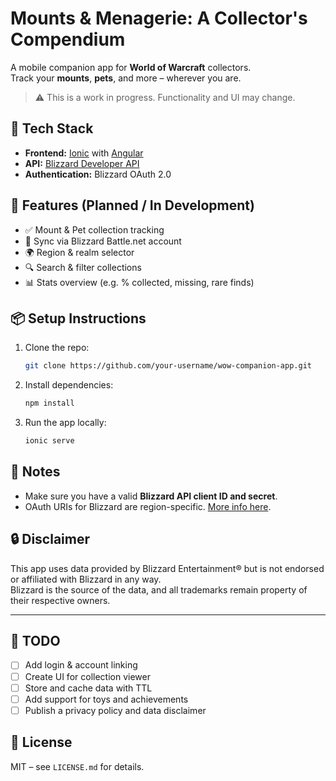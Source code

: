 # Mounts & Menagerie: A Collector's Compendium

A mobile companion app for **World of Warcraft** collectors.  
Track your **mounts**, **pets**, and more – wherever you are.

> ⚠️ This is a work in progress. Functionality and UI may change.

## 🔧 Tech Stack

- **Frontend:** [Ionic](https://ionicframework.com/) with [Angular](https://angular.io/)
- **API:** [Blizzard Developer API](https://develop.battle.net/)
- **Authentication:** Blizzard OAuth 2.0

## 📱 Features (Planned / In Development)

- ✅ Mount & Pet collection tracking  
- 🔄 Sync via Blizzard Battle.net account  
- 🌍 Region & realm selector  
- 🔍 Search & filter collections  
- 📊 Stats overview (e.g. % collected, missing, rare finds)

## 📦 Setup Instructions

1. Clone the repo:
   ```bash
   git clone https://github.com/your-username/wow-companion-app.git
   ```
2. Install dependencies:
   ```bash
   npm install
   ```
3. Run the app locally:
   ```bash
   ionic serve
   ```

## 📝 Notes

- Make sure you have a valid **Blizzard API client ID and secret**.
- OAuth URIs for Blizzard are region-specific. [More info here](https://develop.battle.net/documentation/guides/using-oauth).

## 🔒 Disclaimer

This app uses data provided by Blizzard Entertainment® but is not endorsed or affiliated with Blizzard in any way.  
Blizzard is the source of the data, and all trademarks remain property of their respective owners.

---

## 📅 TODO

- [ ] Add login & account linking
- [ ] Create UI for collection viewer
- [ ] Store and cache data with TTL
- [ ] Add support for toys and achievements
- [ ] Publish a privacy policy and data disclaimer

## 📄 License

MIT – see `LICENSE.md` for details.
